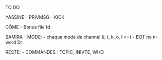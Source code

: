 TO DO

YASSINE
    - PRIVMSG
    - KICK

CÔME
    - Bonus file fd

SAMIRA
    -   MODE:
            - chaque mode de channel (i, t, k, o, l <=)
    -   BOT
            no n-word D:

RESTE:
    - COMMANDES :  TOPIC, INIVTE, WHO



